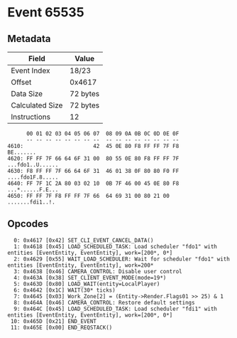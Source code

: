 # Event 65535

## Metadata

| Field           | Value    |
|-----------------|----------|
| Event Index     | 18/23    |
| Offset          | 0x4617   |
| Data Size       | 72 bytes |
| Calculated Size | 72 bytes |
| Instructions    | 12       |

```
      00 01 02 03 04 05 06 07  08 09 0A 0B 0C 0D 0E 0F
      -- -- -- -- -- -- -- --  -- -- -- -- -- -- -- --
4610:                      42  45 0E 80 F8 FF FF 7F F8         BE.......
4620: FF FF 7F 66 64 6F 31 00  80 55 0E 80 F8 FF FF 7F  ...fdo1..U......
4630: F8 FF FF 7F 66 64 6F 31  46 01 38 0F 80 80 F0 FF  ....fdo1F.8.....
4640: FF 7F 1C 2A 80 03 02 10  0B 7F 46 00 45 0E 80 F8  ...*......F.E...
4650: FF FF 7F F8 FF FF 7F 66  64 69 31 00 80 21 00     .......fdi1..!. 
```

## Opcodes

```
  0: 0x4617 [0x42] SET_CLI_EVENT_CANCEL_DATA()
  1: 0x4618 [0x45] LOAD_SCHEDULED_TASK: Load scheduler "fdo1" with entities [EventEntity, EventEntity], work=[200*, 0*]
  2: 0x4629 [0x55] WAIT_LOAD_SCHEDULER: Wait for scheduler "fdo1" with entities [EventEntity, EventEntity], work=200*
  3: 0x4638 [0x46] CAMERA_CONTROL: Disable user control
  4: 0x463A [0x38] SET_CLIENT_EVENT_MODE(mode=19*)
  5: 0x463D [0x80] LOAD_WAIT(entity=LocalPlayer)
  6: 0x4642 [0x1C] WAIT(30* ticks)
  7: 0x4645 [0x03] Work_Zone[2] = (Entity->Render.Flags01 >> 25) & 1
  8: 0x464A [0x46] CAMERA_CONTROL: Restore default settings
  9: 0x464C [0x45] LOAD_SCHEDULED_TASK: Load scheduler "fdi1" with entities [EventEntity, EventEntity], work=[200*, 0*]
 10: 0x465D [0x21] END_EVENT
 11: 0x465E [0x00] END_REQSTACK()
```
